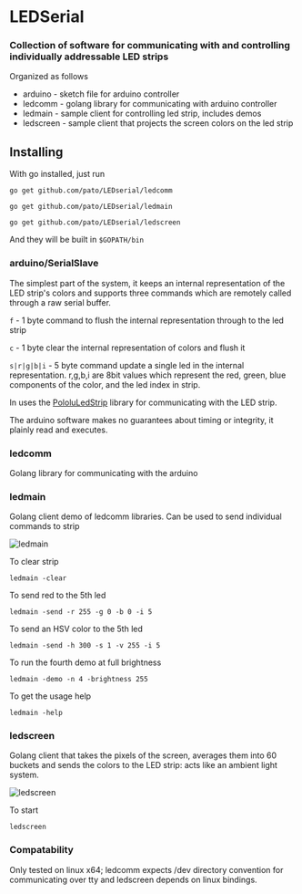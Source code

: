 # LEDSerial
### Collection of software for communicating with and controlling individually addressable LED strips

Organized as follows

* arduino - sketch file for arduino controller
* ledcomm - golang library for communicating with arduino controller
* ledmain - sample client for controlling led strip, includes demos
* ledscreen - sample client that projects the screen colors on the led strip

## Installing

With go installed, just run

`go get github.com/pato/LEDserial/ledcomm`

`go get github.com/pato/LEDserial/ledmain`

`go get github.com/pato/LEDserial/ledscreen`

And they will be built in `$GOPATH/bin`

### arduino/SerialSlave

The simplest part of the system, it keeps an internal representation of the LED strip's colors
and supports three commands which are remotely called through a raw serial buffer.

`f` - 1 byte command to flush the internal representation through to the led strip

`c` - 1 byte clear the internal representation of colors and flush it

`s|r|g|b|i` - 5 byte command update a single led in the internal representation. r,g,b,i are 8bit values which
represent the red, green, blue components of the color, and the led index in strip.

In uses the [PololuLedStrip](https://github.com/pololu/pololu-led-strip-arduino) library for communicating with the
LED strip.

The arduino software makes no guarantees about timing or integrity, it plainly read and executes.

### ledcomm

Golang library for communicating with the arduino

### ledmain

Golang client demo of ledcomm libraries. Can be used to send individual commands to strip

![ledmain](http://plankenau.com/i/kmv3AE.gif)

To clear strip

`ledmain -clear`

To send red to the 5th led

`ledmain -send -r 255 -g 0 -b 0 -i 5`

To send an HSV color to the 5th led

`ledmain -send -h 300 -s 1 -v 255 -i 5`

To run the fourth demo at full brightness

`ledmain -demo -n 4 -brightness 255`

To get the usage help

`ledmain -help`

### ledscreen

Golang client that takes the pixels of the screen, averages them into 60 buckets and sends the colors
to the LED strip: acts like an ambient light system.

![ledscreen](http://plankenau.com/i/p1CGRY.gif)

To start

`ledscreen`

### Compatability

Only tested on linux x64; ledcomm expects /dev directory convention for communicating over tty and ledscreen
depends on linux bindings.
